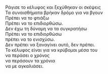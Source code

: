 Ράγισε το κέλυφος και ξεχύθηκαν οι σκέψεις\
Τα συναισθήματα βρήκαν δρόμο για να βγουν\
Πρέπει να το φτιάξω\
Πρέπει να το επιδιορθώσω.\
Δεν έχω τη δύναμη να τα συγκρατήσω\
Πρέπει να το επιδιορθώσω\
πρέπει να το ενισχύσω.\
Δεν πρέπει να ξαναγίνει αυτό, δεν πρέπει.\
Το κέλυφος είναι για να κρύβομαι μέσα του\
να περάσει ο χρόνος\
να περάσουν τα χρόνια\
να με αγκαλιάσει.
